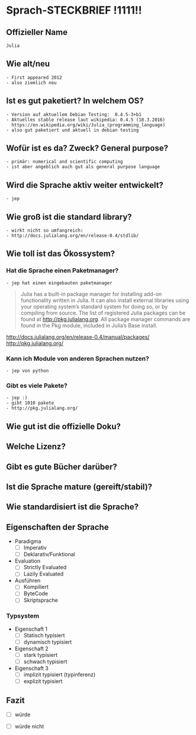 # Sprach-STECKBRIEF !1111!!

## Offizieller Name
    Julia
## Wie alt/neu
    - First appeared 2012
    - also ziemlich neu 
## Ist es gut paketiert? In welchem OS?
    - Version auf aktuellem Debian Testing:  0.4.5-3+b1
    - Aktuelles stable release laut wikipedia: 0.4.5 (18.3.2016)
      https://en.wikipedia.org/wiki/Julia_(programming_language)
    - also gut paketiert und aktuell in debian testing

## Wofür ist es da? Zweck? General purpose?
    - primär: numerical and scientific computing
    - ist aber angeblich auch gut als general purpose language

## Wird die Sprache aktiv weiter entwickelt?
    - jep
    
## Wie groß ist die standard library?
    - wirkt nicht so umfangreich:
    - http://docs.julialang.org/en/release-0.4/stdlib/

## Wie toll ist das Ökossystem?

### Hat die Sprache einen Paketmanager?
    - jep hat einen eingebauten paketmanager


>   Julia has a built-in package manager for installing add-on functionality written in Julia. It can also install external libraries using your operating system’s standard system for doing so, or by compiling from source. The list of registered Julia packages can be found at http://pkg.julialang.org. All package manager commands are found in the Pkg module, included in Julia’s Base install.

http://docs.julialang.org/en/release-0.4/manual/packages/
http://pkg.julialang.org/

### Kann ich Module von anderen Sprachen nutzen?
    - jep von python
### Gibt es viele Pakete?
    - jep :)
    - gibt 1010 pakete
    - http://pkg.julialang.org/

## Wie gut ist die offizielle Doku?

## Welche Lizenz?

## Gibt es gute Bücher darüber?

## Ist die Sprache mature (gereift/stabil)?

## Wie standardisiert ist die Sprache?

## Eigenschaften der Sprache

* Paradigma
  - [ ] Imperativ
  - [ ] Deklarativ/Funktional
* Evaluation
  - [ ] Strictly Evaluated
  - [ ] Lazily Evaluated
* Ausführen
  - [ ] Kompiliert
  - [ ] ByteCode
  - [ ] Skriptsprache

### Typsystem

* Eigenschaft 1
  - [ ] Statisch typisiert
  - [ ] dynamisch typisiert
* Eigenschaft 2
  - [ ] stark typisiert
  - [ ] schwach typisiert
* Eigenschaft 3
  - [ ] implizit typisiert (typinferenz)
  - [ ] explizit typisiert

## Fazit

  - [ ] würde
  - [ ] würde nicht


